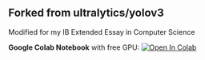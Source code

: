 ## Forked from ultralytics/yolov3

Modified for my IB Extended Essay in Computer Science

**Google Colab Notebook** with free GPU: <a href="https://colab.research.google.com/github/kaedenbrinkman/yolov3/blob/master/YOLOv3_%2B_W%26B_Train_Detector.ipynb"><img src="https://colab.research.google.com/assets/colab-badge.svg" alt="Open In Colab"></a>
